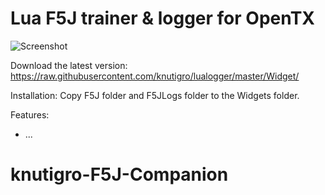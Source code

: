 # Lua F5J trainer & logger for OpenTX

![Screenshot](screenshot.png)

Download the latest version: https://raw.githubusercontent.com/knutigro/lualogger/master/Widget/

Installation:
Copy F5J folder and F5JLogs folder to the Widgets folder.

Features:
 - ...

# knutigro-F5J-Companion
